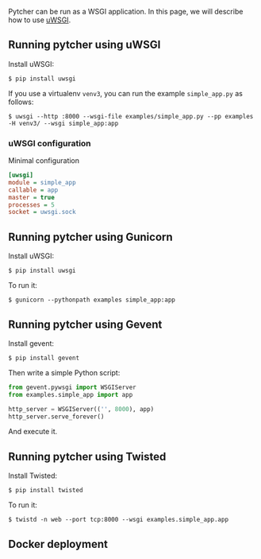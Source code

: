 Pytcher can be run as a WSGI application. In this page, we will describe how to use [uWSGI](https://uwsgi-docs.readthedocs.io/en/latest/).

## Running pytcher using uWSGI

Install uWSGI:
    
    $ pip install uwsgi
    
If you use a virtualenv `venv3`, you can run the example `simple_app.py` as follows:

    $ uwsgi --http :8000 --wsgi-file examples/simple_app.py --pp examples  -H venv3/ --wsgi simple_app:app
    
### uWSGI configuration

Minimal configuration

```ini
[uwsgi]
module = simple_app
callable = app
master = true
processes = 5
socket = uwsgi.sock
```

## Running pytcher using Gunicorn

Install uWSGI:
    
    $ pip install uwsgi

To run it:

    $ gunicorn --pythonpath examples simple_app:app


## Running pytcher using Gevent

Install gevent:

    $ pip install gevent
    
Then write a simple Python script:
```python
from gevent.pywsgi import WSGIServer
from examples.simple_app import app

http_server = WSGIServer(('', 8000), app)
http_server.serve_forever()
```    

And execute it.

## Running pytcher using Twisted

Install Twisted:

    $ pip install twisted
    
To run it:
    
    $ twistd -n web --port tcp:8000 --wsgi examples.simple_app.app

## Docker deployment
